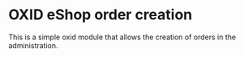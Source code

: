 # OXID eShop order creation

This is a simple oxid module that allows the creation of orders in the administration.
